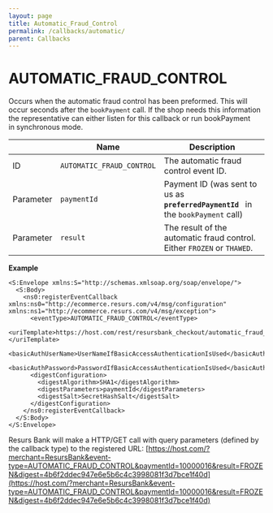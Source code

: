```yaml
---
layout: page
title: Automatic_Fraud_Control
permalink: /callbacks/automatic/
parent: Callbacks
---
```



# AUTOMATIC_FRAUD_CONTROL 
Occurs when the automatic fraud control has been preformed. This will
occur seconds after the `bookPayment` call.
If the shop needs this information the representative can either listen
for this callback or run bookPayment in synchronous mode.
  
|           | Name                      | Description                                                                            |
|-----------|---------------------------|----------------------------------------------------------------------------------------|
| ID        | `AUTOMATIC_FRAUD_CONTROL` | The automatic fraud control event ID.                                                  |
| Parameter | `paymentId`               | Payment ID (was sent to us as` `**`preferredPaymentId`**` ` in the `bookPayment` call) |
| Parameter | `result`                  | The result of the automatic fraud control. Either `FROZEN` or `THAWED`.                |
  
**Example**
``` syntaxhighlighter-pre
<S:Envelope xmlns:S="http://schemas.xmlsoap.org/soap/envelope/">
  <S:Body>
    <ns0:registerEventCallback xmlns:ns0="http://ecommerce.resurs.com/v4/msg/configuration" xmlns:ns1="http://ecommerce.resurs.com/v4/msg/exception">
      <eventType>AUTOMATIC_FRAUD_CONTROL</eventType>
      <uriTemplate>https://host.com/rest/resursbank_checkout/automatic_fraud_control/paymentId/{paymentId}/result/{result}/digest/{digest}</uriTemplate>
      <basicAuthUserName>UserNameIfBasicAccessAuthenticationIsUsed</basicAuthUserName>
      <basicAuthPassword>PasswordIfBasicAccessAuthenticationIsUsed</basicAuthPassword>
      <digestConfiguration>
        <digestAlgorithm>SHA1</digestAlgorithm>
        <digestParameters>paymentId</digestParameters>
        <digestSalt>SecretHashSalt</digestSalt>
      </digestConfiguration>
    </ns0:registerEventCallback>
  </S:Body>
</S:Envelope> 
```
Resurs Bank will make a HTTP/GET call with query parameters (defined by
the callback type) to the
registered URL: [https://host.com/?merchant=ResursBank&event-type=AUTOMATIC_FRAUD_CONTROL&paymentId=10000016&result=FROZEN&digest=4b6f2ddec947e6e5b6c4c3998081f3d7bce1f40d](https://host.com/?merchant=ResursBank&event-type=AUTOMATIC_FRAUD_CONTROL&paymentId=10000016&result=FROZEN&digest=4b6f2ddec947e6e5b6c4c3998081f3d7bce1f40d)
  
